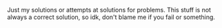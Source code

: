 Just my solutions or attempts at solutions for problems.
This stuff is not always a correct solution, so idk, don't blame me if you fail or something.
